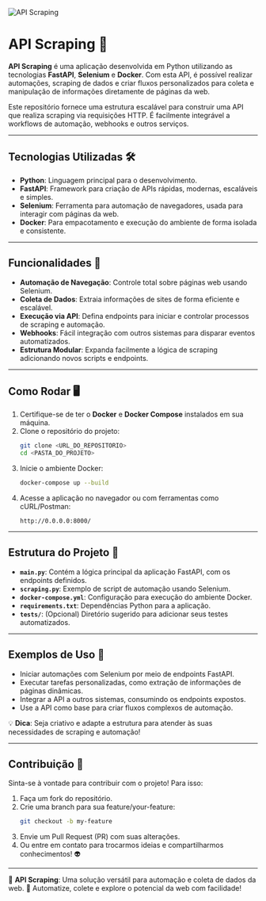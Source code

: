 ![API Scraping](https://media.giphy.com/media/iIqmM5tTjmpOB9mpbn/giphy.gif)

# API Scraping 🚀

**API Scraping** é uma aplicação desenvolvida em Python utilizando as tecnologias **FastAPI**, **Selenium** e **Docker**. Com esta API, é possível realizar automações, scraping de dados e criar fluxos personalizados para coleta e manipulação de informações diretamente de páginas da web.

Este repositório fornece uma estrutura escalável para construir uma API que realiza scraping via requisições HTTP. É facilmente integrável a workflows de automação, webhooks e outros serviços.

---

## Tecnologias Utilizadas 🛠️

- **Python**: Linguagem principal para o desenvolvimento.
- **FastAPI**: Framework para criação de APIs rápidas, modernas, escaláveis e simples.
- **Selenium**: Ferramenta para automação de navegadores, usada para interagir com páginas da web.
- **Docker**: Para empacotamento e execução do ambiente de forma isolada e consistente.

---

## Funcionalidades 🌟

- **Automação de Navegação**: Controle total sobre páginas web usando Selenium.
- **Coleta de Dados**: Extraia informações de sites de forma eficiente e escalável.
- **Execução via API**: Defina endpoints para iniciar e controlar processos de scraping e automação.
- **Webhooks**: Fácil integração com outros sistemas para disparar eventos automatizados.
- **Estrutura Modular**: Expanda facilmente a lógica de scraping adicionando novos scripts e endpoints.

---

## Como Rodar 🖥️

1. Certifique-se de ter o **Docker** e **Docker Compose** instalados em sua máquina.
2. Clone o repositório do projeto:
   ```bash
   git clone <URL_DO_REPOSITORIO>
   cd <PASTA_DO_PROJETO>
   ```
3. Inicie o ambiente Docker:
   ```bash
   docker-compose up --build
   ```
4. Acesse a aplicação no navegador ou com ferramentas como cURL/Postman:
   ```
   http://0.0.0.0:8000/
   ```

---

## Estrutura do Projeto 📂

- **`main.py`**: Contém a lógica principal da aplicação FastAPI, com os endpoints definidos.
- **`scraping.py`**: Exemplo de script de automação usando Selenium.
- **`docker-compose.yml`**: Configuração para execução do ambiente Docker.
- **`requirements.txt`**: Dependências Python para a aplicação.
- **`tests/`**: (Opcional) Diretório sugerido para adicionar seus testes automatizados.

---

## Exemplos de Uso 🚀

- Iniciar automações com Selenium por meio de endpoints FastAPI.
- Executar tarefas personalizadas, como extração de informações de páginas dinâmicas.
- Integrar a API a outros sistemas, consumindo os endpoints expostos.
- Use a API como base para criar fluxos complexos de automação.

💡 **Dica**: Seja criativo e adapte a estrutura para atender às suas necessidades de scraping e automação!

---

## Contribuição 🤝

Sinta-se à vontade para contribuir com o projeto! Para isso:
1. Faça um fork do repositório.
2. Crie uma branch para sua feature/your-feature:
   ```bash
   git checkout -b my-feature
   ```
3. Envie um Pull Request (PR) com suas alterações.
4. Ou entre em contato para trocarmos ideias e compartilharmos conhecimentos! 👽

---

🚀 **API Scraping**: Uma solução versátil para automação e coleta de dados da web.
🌟 Automatize, colete e explore o potencial da web com facilidade!
